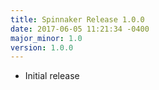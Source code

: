 ```yaml
---
title: Spinnaker Release 1.0.0
date: 2017-06-05 11:21:34 -0400
major_minor: 1.0
version: 1.0.0
---
```


- Initial release
